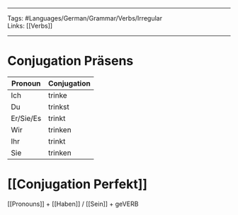 ___
Tags: #Languages/German/Grammar/Verbs/Irregular  
Links: [[Verbs]]
___
# Conjugation Präsens
Pronoun|Conjugation
------------ | ------------
Ich | trinke
Du | trinkst
Er/Sie/Es | trinkt
Wir | trinken
Ihr | trinkt
Sie | trinken


# [[Conjugation Perfekt]]
[[Pronouns]] + [[Haben]] / [[Sein]] + geVERB